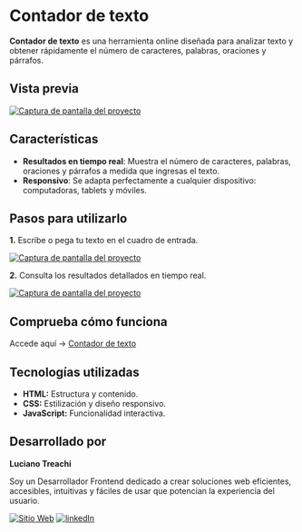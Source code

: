 # Contador de texto

**Contador de texto** es una herramienta online diseñada para analizar texto y obtener rápidamente el número de caracteres, palabras, oraciones y párrafos.

## Vista previa

[![Captura de pantalla del proyecto](https://i.postimg.cc/j2xnGJxg/website.jpg)](https://postimg.cc/62PQZqGn)

## Características

- **Resultados en tiempo real**: Muestra el número de caracteres, palabras, oraciones y párrafos a medida que ingresas el texto.
- **Responsivo**: Se adapta perfectamente a cualquier dispositivo: computadoras, tablets y móviles.

## Pasos para utilizarlo

**1.** Escribe o pega tu texto en el cuadro de entrada.

[![Captura de pantalla del proyecto](https://i.postimg.cc/x1Rx8wJZ/website.jpg)](https://postimg.cc/gxxqBBKy)

**2.** Consulta los resultados detallados en tiempo real.

[![Captura de pantalla del proyecto](https://i.postimg.cc/PqVSz1Mz/website.jpg)](https://postimg.cc/06mG9MFb)

## Comprueba cómo funciona

Accede aquí → [Contador de texto](https://contadordetexto.vercel.app/)

## Tecnologías utilizadas

- **HTML:** Estructura y contenido.
- **CSS:** Estilización y diseño responsivo.
- **JavaScript:** Funcionalidad interactiva.

## Desarrollado por

**Luciano Treachi**

Soy un Desarrollador Frontend dedicado a crear soluciones web eficientes, accesibles, intuitivas y fáciles de usar que potencian la experiencia del usuario.

[![Sitio Web](https://img.shields.io/badge/Sitio_Web-black?style=for-the-badge&logoColor=white)](https://lucianotreachi.website/)
[![linkedIn](https://img.shields.io/badge/LinkedIn-0077B5?style=for-the-badge&logoColor=white)](https://www.linkedin.com/in/luciano-treachi/)
